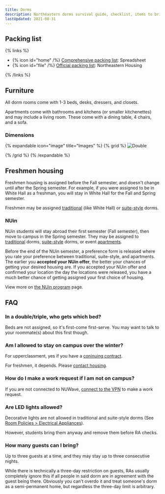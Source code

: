 ```yaml
---
title: Dorms
description: Northeastern dorms survival guide, checklist, items to bring, and frequently asked questions
lastUpdated: 2021-08-31
---
```


## Packing list

{% links %}

- {% icon id="home" /%} [Comprehensive packing list](https://docs.google.com/spreadsheets/d/1fdCDIjVNXEGwoe2ll3nNReJ_2AwNlmGrilOGL6F7x5A/edit#gid=194428511): Spreadsheet
- {% icon id="file" /%} [Official packing list](https://www.northeastern.edu/housing/what-to-bring/): Northeastern Housing

{% /links %}

## Furniture

All dorm rooms come with 1-3 beds, desks, dressers, and closets. 

Apartments come with bathrooms and kitchens (or smaller kitchenettes) and may include a living room. These come with a dining table, 4 chairs, and a sofa.

### Dimensions

{% expandable icon="image" title="Images" %}
{% grid %}
![Double](/housing-other/furniture-dimensions.png)

{% /grid %}
{% /expandable %}

## Freshmen housing

Freshmen housing is assigned before the Fall semester, and doesn't change until after the Spring semester. For example, if you were assigned to be in White Hall as a freshman, you will stay in White Hall for the Fall and Spring semester.

Freshmen may be assigned [traditional](/house#traditional) (like White Hall) or [suite-style](/house#suite) dorms. 

### NUin

NUin students will stay abroad their first semester (Fall semester), then move to campus in the Spring semester. They may be assigned to [traditional](/house#traditional) dorms, [suite-style](/house#suite) dorms, or event [apartments](/house#apartment).

Before the end of the NUin semester, a preference form is released where you rate your preference between traditional, suite-style, and apartments. The earlier you **accepted your NUin offer**, the better your chances of getting your desired housing are. If you accepted your NUin offer and confirmed your location the day the locations were released, you have a much better chance of getting assigned your first choice of housing.

View more on [the NUin program](/programs/nuin) page.

## FAQ

### In a double/triple, who gets which bed?

Beds are not assigned, so it's first-come first-serve. You may want to talk to your roommate(s) about this first though.

### Am I allowed to stay on campus over the winter?

For upperclassment, yes if you have a [coninuing contract](https://www.northeastern.edu/housing/winter-break/).

For freshmen, it depends. Please [contact housing](http://localhost:3000/contacts).

### How do I make a work request if I am not on campus?

If you are not connected to NUWave, [connect to the VPN](https://vpn.northeastern.edu/global-protect/getsoftwarepage.esp) to make a work request.

### Are LED lights allowed?

Decorative lights are not allowed in traditional and suite-style dorms (See [Room Policies > Electrical Appliances](https://www.northeastern.edu/housing/room-regulations/)).

However, students bring them anyway and remove them before RA checks.

### How many guests can I bring?

Up to three guests at a time, and they may stay up to three consecutive nights.

While there is technically a three-day restriction on guests, RAs usually completely ignore this if all people in said dorm are in agreement with the guest being there. Obviously you can't overdo it and treat someone's dorm as a semi-permanent home, but regardless the three-day limit is arbitrary.
